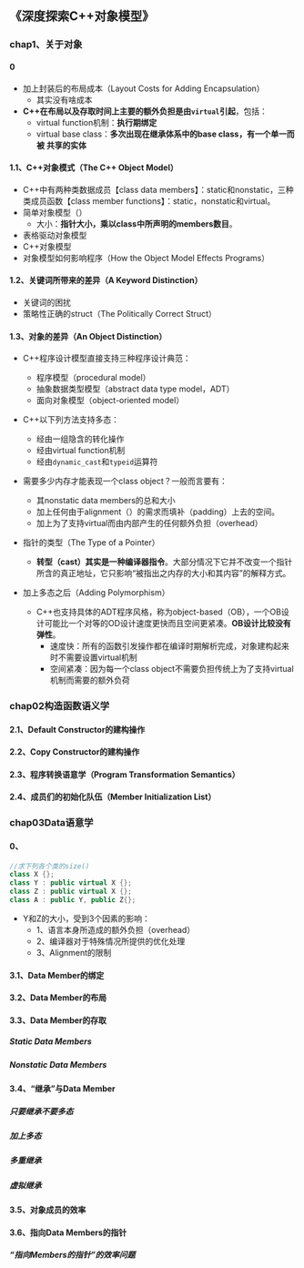 ## 《深度探索C++对象模型》

### chap1、关于对象

#### 0

+ 加上封装后的布局成本（Layout Costs for Adding Encapsulation）
  + 其实没有啥成本
+ **C++在布局以及存取时间上主要的额外负担是由`virtual`引起**，包括：
  + virtual function机制：**执行期绑定**
  + virtual base class：**多次出现在继承体系中的base class，有一个单一而被 共享的实体**

#### 1.1、C++对象模式（The C++ Object Model）

+ C++中有两种类数据成员【class data members】：static和nonstatic，三种类成员函数【class member functions】：static，nonstatic和virtual。
+ 简单对象模型（）
  + 大小：**指针大小，乘以class中所声明的members数目**。
+ 表格驱动对象模型
+ C++对象模型
+ 对象模型如何影响程序（How the Object Model Effects Programs）

#### 1.2、关键词所带来的差异（A Keyword Distinction）

+ 关键词的困扰
+ 策略性正确的struct（The Politically Correct Struct）

#### 1.3、对象的差异（An Object Distinction）

+ C++程序设计模型直接支持三种程序设计典范：
  + 程序模型（procedural model）
  + 抽象数据类型模型（abstract data type model，ADT）
  + 面向对象模型（object-oriented model）
+ C++以下列方法支持多态：
  + 经由一组隐含的转化操作
  + 经由virtual function机制
  + 经由`dynamic_cast`和`typeid`运算符
+ 需要多少内存才能表现一个class object？一般而言要有：
  + 其nonstatic data members的总和大小
  + 加上任何由于alignment（）的需求而填补（padding）上去的空间。
  + 加上为了支持virtual而由内部产生的任何额外负担（overhead）

+ 指针的类型（The Type of a Pointer）
  + **转型（cast）其实是一种编译器指令**。大部分情况下它并不改变一个指针所含的真正地址，它只影响“被指出之内存的大小和其内容”的解释方式。
+ 加上多态之后（Adding Polymorphism）
  + C++也支持具体的ADT程序风格，称为object-based（OB），一个OB设计可能比一个对等的OD设计速度更快而且空间更紧凑。**OB设计比较没有弹性**。
    + 速度快：所有的函数引发操作都在编译时期解析完成，对象建构起来时不需要设置virtual机制
    + 空间紧凑：因为每一个class object不需要负担传统上为了支持virtual机制而需要的额外负荷

### chap02构造函数语义学

#### 2.1、Default Constructor的建构操作

#### 2.2、Copy Constructor的建构操作

#### 2.3、程序转换语意学（Program Transformation Semantics）

#### 2.4、成员们的初始化队伍（Member Initialization List）

### chap03Data语意学

#### 0、

```c++
//求下列各个类的size()
class X {};
class Y : public virtual X {};
class Z : public virtual X {};
class A : public Y, public Z{};
```

+ Y和Z的大小，受到3个因素的影响：
  + 1、语言本身所造成的额外负担（overhead）
  + 2、编译器对于特殊情况所提供的优化处理
  + 3、Alignment的限制



#### 3.1、Data Member的绑定

#### 3.2、Data Member的布局

#### 3.3、Data Member的存取

##### Static Data Members

##### Nonstatic Data Members

#### 3.4、“继承”与Data Member

##### 只要继承不要多态

##### 加上多态

##### 多重继承

##### 虚拟继承

#### 3.5、对象成员的效率

#### 3.6、指向Data Members的指针

##### “指向Members的指针”的效率问题